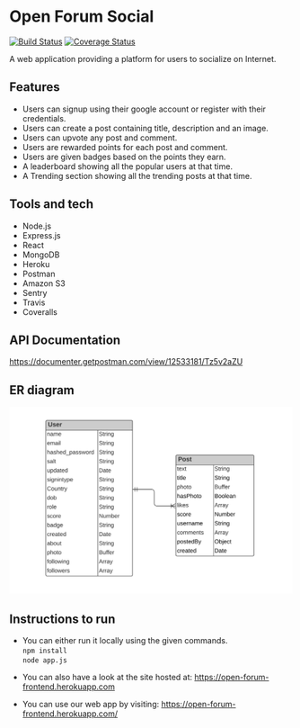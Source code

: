 # Open Forum Social
[![Build Status](https://travis-ci.com/Himanshuranjan30/OpenForum-Project.svg?branch=development)](https://travis-ci.com/Himanshuranjan30/OpenForum-Project)
[![Coverage Status](https://coveralls.io/repos/github/Himanshuranjan30/OpenForum-Project/badge.svg?branch=development)](https://coveralls.io/github/Himanshuranjan30/OpenForum-Project?branch=development)

A web application providing a platform for users to socialize on Internet.

## Features

- Users can signup using their google account or register with their credentials.
- Users can create a post containing title, description and an image.
- Users can upvote any post and comment.
- Users are rewarded points for each post and comment.
- Users are given badges based on the points they earn.
- A leaderboard showing all the popular users at that time.
- A Trending section showing all the trending posts at that time.

## Tools and tech
- Node.js
- Express.js
- React
- MongoDB
- Heroku
- Postman
- Amazon S3
- Sentry
- Travis
- Coveralls

## API Documentation

https://documenter.getpostman.com/view/12533181/Tz5v2aZU

## ER diagram
![alt text](https://github.com/Himanshuranjan30/OpenForum-Project/blob/development/open_forum_er_diagram.png?raw=true)

## Instructions to run
- You can either run it locally using the given commands.  
```npm install```  
```node app.js```  

- You can also have a look at the site hosted at:
https://open-forum-frontend.herokuapp.com

- You can use our web app by visiting:
https://open-forum-frontend.herokuapp.com/
